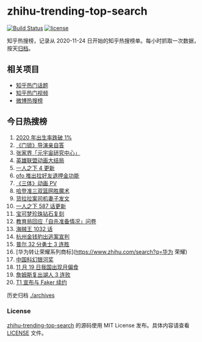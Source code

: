 # zhihu-trending-top-search

[![Build Status](https://github.com/justjavac/zhihu-trending-top-search/workflows/ci/badge.svg?branch=main)](https://github.com/justjavac/zhihu-trending-top-search/actions)
[![license](https://img.shields.io/github/license/justjavac/zhihu-trending-top-search)](https://github.com/justjavac/zhihu-trending-top-search/blob/main/LICENSE)

知乎热搜榜，记录从 2020-11-24 日开始的知乎热搜榜单。每小时抓取一次数据，按天[归档](./archives)。

## 相关项目

- [知乎热门话题](https://github.com/justjavac/zhihu-trending-hot-questions)
- [知乎热门视频](https://github.com/justjavac/zhihu-trending-hot-video)
- [微博热搜榜](https://github.com/justjavac/weibo-trending-hot-search)

## 今日热搜榜

<!-- BEGIN -->
<!-- 最后更新时间 Sun Nov 21 2021 09:51:43 GMT+0800 (China Standard Time) -->

1. [2020 年出生率跌破 1%](https://www.zhihu.com/search?q=出生率)
1. [《门锁》导演亲自答](https://www.zhihu.com/search?q=门锁)
1. [张家界「元宇宙研究中心」](https://www.zhihu.com/search?q=元宇宙)
1. [英雄联盟动画大结局](https://www.zhihu.com/search?q=英雄联盟双城之战)
1. [一人之下 4 更新](https://www.zhihu.com/search?q=一人之下4)
1. [ofo 推出拉好友退押金功能](https://www.zhihu.com/search?q=ofo退押金)
1. [《三体》动画 PV](https://www.zhihu.com/search?q=三体)
1. [哈登准三双篮网胜魔术](https://www.zhihu.com/search?q=篮网)
1. [货拉拉案司机妻子发文](https://www.zhihu.com/search?q=货拉拉案)
1. [一人之下 587 话更新](https://www.zhihu.com/search?q=一人之下)
1. [宝可梦珍珠钻石复刻](https://www.zhihu.com/search?q=宝可梦)
1. [教育局回应「自杀准备情况」问卷](https://www.zhihu.com/search?q=自杀问卷)
1. [海贼王 1032 话](https://www.zhihu.com/search?q=海贼王)
1. [杭州金钱豹出逃案宣判](https://www.zhihu.com/search?q=金钱豹出逃)
1. [普尔 32 分勇士 3 连胜](https://www.zhihu.com/search?q=勇士)
1. [华为转让荣耀系列商标](https://www.zhihu.com/search?q=华为 荣耀)
1. [中国科幻银河奖](https://www.zhihu.com/search?q=银河奖)
1. [11 月 19 日我国出现月偏食](https://www.zhihu.com/search?q=月偏食)
1. [詹姆斯复出湖人 3 连败](https://www.zhihu.com/search?q=湖人)
1. [T1 宣布与 Faker 续约](https://www.zhihu.com/search?q=faker)

<!-- END -->

历史归档 [./archives](./archives)

### License

[zhihu-trending-top-search](https://github.com/justjavac/zhihu-trending-top-search)
的源码使用 MIT License 发布。具体内容请查看 [LICENSE](./LICENSE) 文件。
